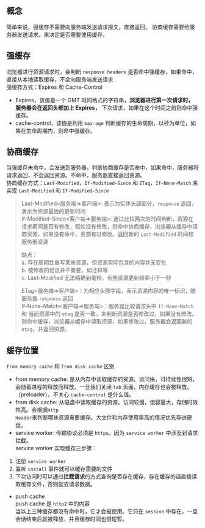 <!--
 * @Author: Richard Chiang
 * @Date: 2021-03-22 10:51:35
 * @LastEditor: Richard Chiang
 * @LastEditTime: 2021-03-23 10:10:13
 * @Email: 19875991227@163.com
 * @Description: 
-->
## 概念  
简单来说，强缓存不需要向服务端发送请求报文，直接返回。
协商缓存需要给服务器发送请求，来决定是否需要使用缓存。  

## 强缓存  
浏览器进行资源请求时，会判断 <code>response headers</code> 是否命中强缓存，如果命中，直接从本地读取缓存，不会向服务端发送请求    
强缓存方式：Expires 和 Cache-Control  
* Expires，该值是一个 GMT 时间格式的字符串，**浏览器进行第一次请求时，服务器会在返回头部加上 Expires，** 下次请求，如果在这个时间之前则命中强缓存。  
* cache-control，该值是利用 <code>max-age</code> 判断缓存的生命周期，以秒为单位，如果在生命周期内，则命中强缓存。  


## 协商缓存  
当强缓存未命中，会发送到服务器，判断协商缓存是否命中，如果命中，服务器将请求返回，不会返回资源。不命中，服务器直接返回资源。  
协商缓存方式：<code>Last-Modified</code>，<code>If-Modified-Since</code> 和 <code>ETag</code>，<code>If-None-Match</code> 来实现 <code>Last-Modified</code> 和 <code>If-Modified-Since</code>  
> Last-Modified<服务端=>客户端>: 表示为实体头部部分，<code>response</code> 返回，表示为资源最后的更新时间  
If-Modified-Since<客户端=>服务端>: 通过比较两次的时间判断，资源在请求期间是否有修改，假如没有修改，则命中协商缓存，浏览器从缓存中读取资源，如果没有命中，资源有过修改。返回新的 <code>Last-Modified</code> 时间和服务器资源  

> 缺点：  
a. 存在周期性重写某些资源，但资源实际包含的内容并无变化  
b. 被修改的信息并不重要，如注释等  
c. Last-Modified 无法精确到毫秒，有些资源更新频率小于一秒  

> ETag<服务端=>客户端>：为相应头部字段，表示资源内容的唯一标识，随服务器 <code>response</code> 返回  
If-None-Match<客户端=>服务端>：服务器比较请求头中  <code>If-None-Match</code> 和 当前资源中的 <code>etag</code> 是否一致，来判断资源是否修改过，如果没有修改。则命中缓存，浏览器从缓存中读取资源，如果修改过，服务器会返回新的 <code>etag</code>，并返回资源。

## 缓存位置
<code>from memory cache</code> 和 <code>from disk cache</code> 区别  
* from memory cache: 是从内存中读取缓存的资源。访问快，可持续性很短，会随着进程的释放而释放。一旦我们关闭 <code>tab</code> 页面，内存缓存也会被释放。（preloader）。不关心 <code>cache-control</code> 是什么值。  
* from disk cache: 从磁盘中读取缓存的资源。访问较慢，但容量大，存储时效性高。会根据<code>Http Header</code>来判断哪些资源需要缓存。大文件和内存使用率高的情况优先存进硬盘。
* service worker: 
传输协议必须是 <code>https</code>。因为 <code>service worker</code> 中涉及到请求拦截。  
service worker 实现缓存三步骤：
1. 注册 <code>service worker</code>
2. 监听 <code>install</code> 事件就可以缓存需要的文件  
3. 下次访问时可以通过**拦截请求**的方式查询是否存在缓存，存在缓存的话直接读取缓存文件，否则就去请求数据。  
* push cache  
push cache 是 <code>http2</code> 中的内容  
当以上三种缓存都没有命中时，它才会被使用。它只在 <code>session</code> 中存在，一旦会话结束后就被释放，并且缓存时间也很短暂。